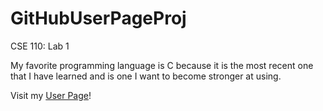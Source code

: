 # GitHubUserPageProj
CSE 110: Lab 1

My favorite programming language is C because it is the most recent one that I have learned and is one I want to become stronger at using. 

Visit my [User Page](https://juliale02.github.io/GitHubUserPageProj/)!
